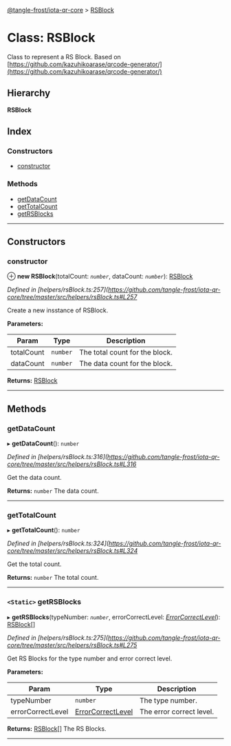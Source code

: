 [@tangle-frost/iota-qr-core](../README.md) > [RSBlock](../classes/rsblock.md)

# Class: RSBlock

Class to represent a RS Block. Based on [https://github.com/kazuhikoarase/qrcode-generator/](https://github.com/kazuhikoarase/qrcode-generator/)

## Hierarchy

**RSBlock**

## Index

### Constructors

* [constructor](rsblock.md#constructor)

### Methods

* [getDataCount](rsblock.md#getdatacount)
* [getTotalCount](rsblock.md#gettotalcount)
* [getRSBlocks](rsblock.md#getrsblocks)

---

## Constructors

<a id="constructor"></a>

###  constructor

⊕ **new RSBlock**(totalCount: *`number`*, dataCount: *`number`*): [RSBlock](rsblock.md)

*Defined in [helpers/rsBlock.ts:257](https://github.com/tangle-frost/iota-qr-core/tree/master/src/helpers/rsBlock.ts#L257*

Create a new insstance of RSBlock.

**Parameters:**

| Param | Type | Description |
| ------ | ------ | ------ |
| totalCount | `number` |  The total count for the block. |
| dataCount | `number` |  The data count for the block. |

**Returns:** [RSBlock](rsblock.md)

___

## Methods

<a id="getdatacount"></a>

###  getDataCount

▸ **getDataCount**(): `number`

*Defined in [helpers/rsBlock.ts:316](https://github.com/tangle-frost/iota-qr-core/tree/master/src/helpers/rsBlock.ts#L316*

Get the data count.

**Returns:** `number`
The data count.

___
<a id="gettotalcount"></a>

###  getTotalCount

▸ **getTotalCount**(): `number`

*Defined in [helpers/rsBlock.ts:324](https://github.com/tangle-frost/iota-qr-core/tree/master/src/helpers/rsBlock.ts#L324*

Get the total count.

**Returns:** `number`
The total count.

___
<a id="getrsblocks"></a>

### `<Static>` getRSBlocks

▸ **getRSBlocks**(typeNumber: *`number`*, errorCorrectLevel: *[ErrorCorrectLevel](../enums/errorcorrectlevel.md)*): [RSBlock](rsblock.md)[]

*Defined in [helpers/rsBlock.ts:275](https://github.com/tangle-frost/iota-qr-core/tree/master/src/helpers/rsBlock.ts#L275*

Get RS Blocks for the type number and error correct level.

**Parameters:**

| Param | Type | Description |
| ------ | ------ | ------ |
| typeNumber | `number` |  The type number. |
| errorCorrectLevel | [ErrorCorrectLevel](../enums/errorcorrectlevel.md) |  The error correct level. |

**Returns:** [RSBlock](rsblock.md)[]
The RS Blocks.

___

